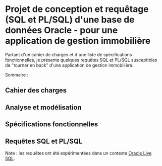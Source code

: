 # Projet de conception et requêtage (SQL et PL/SQL) d'une base de données Oracle - pour une application de gestion immobilière

Partant d'un cahier de charges et d'une liste de spécifications fonctionnelles, je présente quelques requêtes SQL et PL/SQL susceptibles de "tourner en back" d'une application de gestion immobilière.

Sommaire :

## Cahier des charges
## Analyse et modélisation
## Spécifications fonctionnelles
## Requêtes SQL et PL/SQL

Note : les requêtes ont été expérimentées dans un contexte [Oracle Live SQL](https://livesql.oracle.com/apex/f?p=590:1000).
